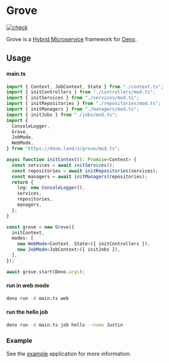 # Grove

[![check](https://github.com/justinmchase/grove/actions/workflows/check.yml/badge.svg)](https://github.com/justinmchase/grove/actions/workflows/check.yml)

Grove is a
[Hybrid Microservice](https://justinmchase.com/2023/03/11/hybrid-microservice-architecture/)
framework for [Deno](https://deno.land).

## Usage

#### main.ts

```ts
import { Context, JobContext, State } from "./context.ts";
import { initControllers } from "./controllers/mod.ts";
import { initServices } from "./services/mod.ts";
import { initRepositories } from "./repositories/mod.ts";
import { initManagers } from "./managers/mod.ts";
import { initJobs } from "./jobs/mod.ts";
import {
  ConsoleLogger,
  Grove,
  JobMode,
  WebMode,
} from "https://deno.land/x/grove/mod.ts";

async function initContext(): Promise<Context> {
  const services = await initServices();
  const repositories = await initRepositories(services);
  const managers = await initManagers(repositories);
  return {
    log: new ConsoleLogger(),
    services,
    repositories,
    managers,
  };
}

const grove = new Grove({
  initContext,
  modes: [
    new WebMode<Context, State>({ initControllers }),
    new JobMode<JobContext>({ initJobs }),
  ],
});

await grove.start(Deno.args);
```

#### run in web mode

```sh
deno run -A main.ts web
```

#### run the hello job

```sh
deno run -A main.ts job hello --name Justin
```

### Example

See the [example](./example/main.ts) application for more information.

